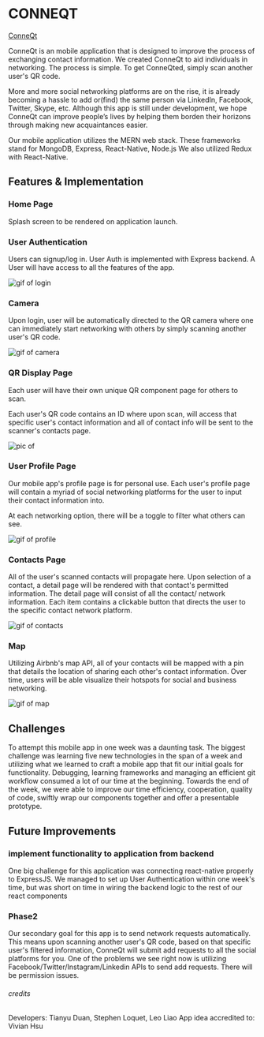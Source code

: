 # CONNEQT

[ConneQt][heroku]

[heroku]: https://conneqt.herokuapp.com/

ConneQt is an mobile application that is designed to improve the process of exchanging contact information. We created ConneQt to aid individuals in networking. The process is simple. To get ConneQted, simply scan another user's QR code.

More and more social networking platforms are on the rise, it is already becoming a hassle to add or(find) the same person via LinkedIn, Facebook, Twitter, Skype, etc. Although this app is still under development, we hope ConneQt can improve people’s lives by helping them borden their horizons through making new acquaintances easier.

Our mobile application utilizes the MERN web stack. These frameworks stand for MongoDB, Express, React-Native, Node.js We also utilized Redux with React-Native.

## Features & Implementation

### Home Page
Splash screen to be rendered on application launch.

### User Authentication
Users can signup/log in. User Auth is implemented with Express backend. A User will have access to all the features of the app.

![gif of login](https://user-images.githubusercontent.com/26663031/29267799-2797d35a-809f-11e7-91d3-3b520d56c568.gif)

### Camera
Upon login, user will be automatically directed to the QR camera where one can immediately start networking with others by simply scanning another user's QR code.

![gif of camera](https://user-images.githubusercontent.com/26663031/29267858-586986e0-809f-11e7-9465-1237fb71d086.gif)

### QR Display Page
Each user will have their own unique QR component page for others to scan.

Each user's QR code contains an ID where upon scan, will access that specific user's contact information and all of contact info will be sent to the scanner's contacts page.

![pic of](https://user-images.githubusercontent.com/26663031/29267880-6a2cc8c4-809f-11e7-97b4-52a2f6735105.jpg)

### User Profile Page
Our mobile app's profile page is for personal use. Each user's profile page will contain a myriad of social networking platforms for the user to input their contact information into.

At each networking option, there will be a toggle to filter what others can see.

![gif of profile](https://user-images.githubusercontent.com/26663031/29267826-3c5a3760-809f-11e7-8404-2dd877959193.gif)

### Contacts Page
All of the user's scanned contacts will propagate here. Upon selection of a contact, a detail page will be rendered with that contact's permitted information. The detail page will consist of all the contact/ network information. Each item contains a clickable button that directs the user to the specific contact network platform.

![gif of contacts](https://user-images.githubusercontent.com/26663031/29267868-61098c14-809f-11e7-98d3-e22a37b2c7d6.gif)


### Map
Utilizing Airbnb's map API, all of your contacts will be mapped with a pin that details the location of sharing each other's contact information. Over time, users will be able visualize their hotspots for social and business networking.

![gif of map](https://user-images.githubusercontent.com/26663031/29267848-4e84d288-809f-11e7-89a8-d98c49f3cd70.gif)

## Challenges
To attempt this mobile app in one week was a daunting task. The biggest challenge was learning five new technologies in the span of a week and utilizing what we learned to craft a mobile app that fit our initial goals for functionality. Debugging, learning frameworks and managing an efficient git workflow consumed a lot of our time at the beginning. Towards the end of the week, we were able to improve our time efficiency, cooperation, quality of code, swiftly wrap our components together and offer a presentable prototype.

## Future Improvements

### implement functionality to application from backend
One big challenge for this application was connecting react-native properly to ExpressJS. We managed to set up User Authentication within one week's time, but was short on time in wiring the backend logic to the rest of our react components

### Phase2
Our secondary goal for this app is to send network requests automatically. This means upon scanning another user's QR code, based on that specific user's filtered information, ConneQt will submit add requests to all the social platforms for you. One of the problems we see right now is utilizing Facebook/Twitter/Instagram/Linkedin APIs to send add requests. There will be permission issues.

###### credits
Developers: Tianyu Duan, Stephen Loquet, Leo Liao
App idea accredited to: Vivian Hsu

